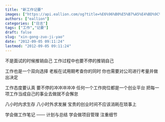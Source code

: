 ```yaml
---
title: "新工作记要"
images: ["https://api.eallion.com/og?title=%E6%96%B0%E5%B7%A5%E4%BD%9C%E8%AE%B0%E8%A6%81"]
authors: ["eallion"]
categories: ["日志"]
tags: ["工作","记要"]
draft: false
slug: "xin-gong-zuo-ji-yao"
date: "2012-09-05 09:11:24"
lastmod: "2012-09-05 09:11:24"
---
```


不是面试的时候推销自己
工作过程中也要不停的推销自己

工作也是一个双向选择
老板在试用期考查你的同时
你也需要对公司进行考量并做出决定

工作态度要认真
要不停的冲冲冲冲冲
任何一个工作岗位都是一个创业平台
把每一项工作当成自己的事业去做就不会懈怠

八小时内求生存
八小时外求发展
宝贵的创业时间不应该消耗在琐事上

学会做工作笔记 —— 计划与总结
学会做项目管理
注重细节
